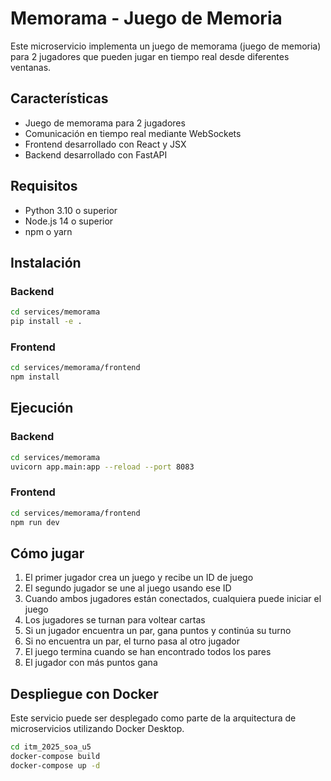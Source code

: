 # Memorama - Juego de Memoria

Este microservicio implementa un juego de memorama (juego de memoria) para 2 jugadores que pueden jugar en tiempo real desde diferentes ventanas.

## Características

- Juego de memorama para 2 jugadores
- Comunicación en tiempo real mediante WebSockets
- Frontend desarrollado con React y JSX
- Backend desarrollado con FastAPI

## Requisitos

- Python 3.10 o superior
- Node.js 14 o superior
- npm o yarn

## Instalación

### Backend

```bash
cd services/memorama
pip install -e .
```

### Frontend

```bash
cd services/memorama/frontend
npm install
```

## Ejecución

### Backend

```bash
cd services/memorama
uvicorn app.main:app --reload --port 8083
```

### Frontend

```bash
cd services/memorama/frontend
npm run dev
```

## Cómo jugar

1. El primer jugador crea un juego y recibe un ID de juego
2. El segundo jugador se une al juego usando ese ID
3. Cuando ambos jugadores están conectados, cualquiera puede iniciar el juego
4. Los jugadores se turnan para voltear cartas
5. Si un jugador encuentra un par, gana puntos y continúa su turno
6. Si no encuentra un par, el turno pasa al otro jugador
7. El juego termina cuando se han encontrado todos los pares
8. El jugador con más puntos gana

## Despliegue con Docker

Este servicio puede ser desplegado como parte de la arquitectura de microservicios utilizando Docker Desktop.

```bash
cd itm_2025_soa_u5
docker-compose build
docker-compose up -d